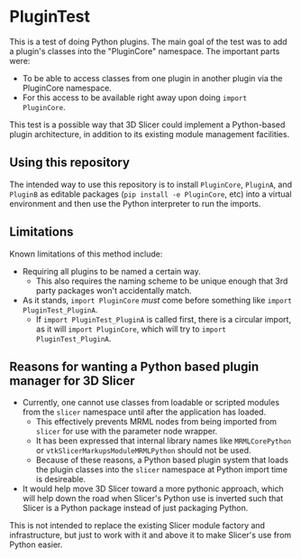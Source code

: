# PluginTest

This is a test of doing Python plugins. The main goal of the test was to add a plugin's classes into the "PluginCore" namespace. The important parts were:
- To be able to access classes from one plugin in another plugin via the PluginCore namespace.
- For this access to be available right away upon doing `import PluginCore`.

This test is a possible way that 3D Slicer could implement a Python-based plugin architecture, in addition to its existing module management facilities.

## Using this repository

The intended way to use this repository is to install `PluginCore`, `PluginA`, and `PluginB` as editable packages (`pip install -e PluginCore`, etc) into a virtual environment and then use the Python interpreter to run the imports.

## Limitations

Known limitations of this method include:
- Requiring all plugins to be named a certain way.
    - This also requires the naming scheme to be unique enough that 3rd party packages won't accidentally match.
- As it stands, `import PluginCore` _must_ come before something like `import PluginTest_PluginA`.
    - If `import PluginTest_PluginA` is called first, there is a circular import, as it will `import PluginCore`, which will try to `import PluginTest_PluginA`.

## Reasons for wanting a Python based plugin manager for 3D Slicer

- Currently, one cannot use classes from loadable or scripted modules from the `slicer` namespace until after the application has loaded.
    - This effectively prevents MRML nodes from being imported from `slicer` for use with the parameter node wrapper.
    - It has been expressed that internal library names like `MRMLCorePython` or `vtkSlicerMarkupsModuleMRMLPython` should not be used.
    - Because of these reasons, a Python based plugin system that loads the plugin classes into the `slicer` namespace at Python import time is desireable.
- It would help move 3D Slicer toward a more pythonic approach, which will help down the road when Slicer's Python use is inverted such that Slicer is a Python package instead of just packaging Python.

This is not intended to replace the existing Slicer module factory and infrastructure, but just to work with it and above it to make Slicer's use from Python easier.
